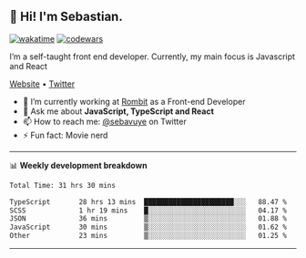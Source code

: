 ## 👋 Hi! I'm Sebastian.

[![wakatime](https://wakatime.com/badge/user/df0036c6-328a-4a39-be9b-e49417ed22a1.svg)](https://wakatime.com/@df0036c6-328a-4a39-be9b-e49417ed22a1)
[![codewars](https://www.codewars.com/users/sebavuye/badges/small)](https://www.codewars.com/users/sebavuye)

I’m a self-taught front end developer. Currently, my main focus is Javascript and React

[Website](https://sebastianvuye.be) • [Twitter](https://twitter.com/sebavuye)

- 🔭 I’m currently working at [Rombit](https://rombit.com/) as a Front-end Developer
- 💬 Ask me about **JavaScript, TypeScript and React**
- 📫 How to reach me: [@sebavuye](https://twitter.com/sebavuye) on Twitter
- ⚡ Fun fact: Movie nerd

-------

📊 **Weekly development breakdown**

<!--START_SECTION:waka-->

```txt
Total Time: 31 hrs 30 mins

TypeScript       28 hrs 13 mins  ██████████████████████░░░   88.47 %
SCSS             1 hr 19 mins    █░░░░░░░░░░░░░░░░░░░░░░░░   04.17 %
JSON             36 mins         ▒░░░░░░░░░░░░░░░░░░░░░░░░   01.88 %
JavaScript       30 mins         ▒░░░░░░░░░░░░░░░░░░░░░░░░   01.62 %
Other            23 mins         ▒░░░░░░░░░░░░░░░░░░░░░░░░   01.25 %
```

<!--END_SECTION:waka-->
-------
